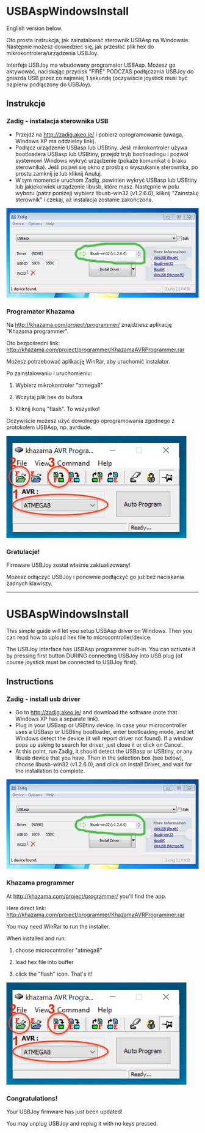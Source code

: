 # USBAspWindowsInstall

English version below.

Oto prosta instrukcja, jak zainstalować sterownik USBAsp na Windowsie. Następnie możesz dowiedzieć się, jak przesłać plik hex do mikrokontrolera/urządzenia USBJoy.

Interfejs USBJoy ma wbudowany programator USBAsp. Możesz go aktywować, naciskając  przycisk "FIRE" PODCZAS podłączania USBJoy do gniazda USB przez co najmniej 1 sekundę (oczywiście joystick musi być najpierw podłączony do USBJoy).

## Instrukcje

### Zadig - instalacja sterownika USB

- Przejdź na http://zadig.akeo.ie/ i pobierz oprogramowanie (uwaga, Windows XP ma oddzielny link).
- Podłącz urządzenie USBasp lub USBtiny. Jeśli mikrokontroler używa bootloadera USBasp lub USBtiny, przejdź tryb bootloadingu i pozwól systemowi Windows wykryć urządzenie (pokaże komunikat o braku sterownika). Jeśli pojawi się okno z prośbą o wyszukanie sterownika, po prostu zamknij je lub kliknij Anuluj.
- W tym momencie uruchom Zadig, powinien wykryć USBasp lub USBtiny lub jakiekolwiek urządzenie libusb, które masz. Następnie w polu wyboru (patrz poniżej) wybierz libusb-win32 (v1.2.6.0), kliknij "Zainstaluj sterownik" i czekaj, aż instalacja zostanie zakończona.

![Zrzut ekranu Zadig](/pics/zadig_srceenshot.png)

### Programator Khazama

Na http://khazama.com/project/programmer/ znajdziesz aplikację "Khazama programmer".

Oto bezpośredni link: http://khazama.com/project/programmer/KhazamaAVRProgrammer.rar

Możesz potrzebować aplikację WinRar, aby uruchomić instalator.

Po zainstalowaniu i uruchomieniu:

1. Wybierz mikrokontroler "atmega8"

2. Wczytaj plik hex do bufora

3. Kliknij ikonę "flash". To wszystko!

Oczywiście możesz użyć dowolnego oprogramowania zgodnego z protokołem USBAsp, np. avrdude.

![Zrzut ekranu Khazama](/pics/khazama.png)

### Gratulacje!

Firmware USBJoy został właśnie zaktualizowany!

Możesz odłączyć USBJoy i ponownie podłączyć go już bez naciskania żadnych klawiszy.

--------------------------

# USBAspWindowsInstall

This simple guide will let you setup USBAsp driver on Windows. Then you can read how to upload hex file to microcontroller/device.

The USBJoy interface has USBAsp programmer built-in. You can activate it by pressing first button DURING connecting USBJoy into USB plug (of course joystick must be connected to USBJoy first).

## Instructions

### Zadig - install usb driver

- Go to http://zadig.akeo.ie/ and download the software (note that Windows XP has a separate link).
- Plug in your USBasp or USBtiny device. In case your microcontroller uses a USBasp or USBtiny bootloader, enter bootloading mode, and let Windows detect the device (it will report driver not found). If a window pops up asking to search for driver, just close it or click on Cancel.
- At this point, run Zadig, it should detect the USBasp or USBtiny, or any libusb device that you have. Then in the selection box (see below), choose libusb-win32 (v1.2.6.0), and click on Install Driver, and wait for the installation to complete.

![Zadig screenshot](/pics/zadig_srceenshot.png)

### Khazama programmer
At http://khazama.com/project/programmer/ you'll find the app.

Here direct link: http://khazama.com/project/programmer/KhazamaAVRProgrammer.rar

You may need WinRar to run the installer.

When installed and run:

1. choose microcontroller "atmega8"

2. load hex file into buffer

3. click the "flash" icon. That's it!

![Khazama screenshot](/pics/khazama.png)

### Congratulations!

Your USBJoy firmware has just been updated!

You may unplug USBJoy and replug it with no keys pressed.
